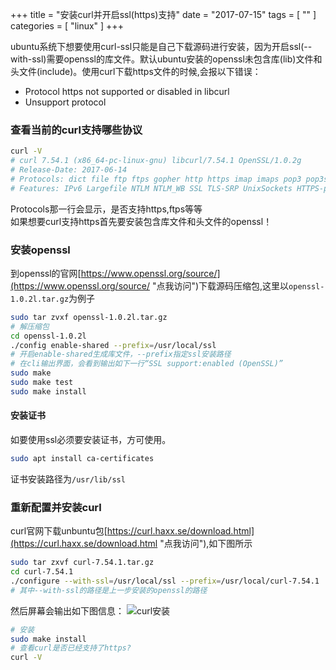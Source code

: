 +++
title = "安装curl并开启ssl(https)支持"
date = "2017-07-15"
tags = [ "" ]
categories = [ "linux" ]
+++

ubuntu系统下想要使用curl-ssl只能是自己下载源码进行安装，因为开启ssl(--with-ssl)需要openssl的库文件。默认ubuntu安装的openssl未包含库(lib)文件和头文件(include)。使用curl下载https文件的时候,会报以下错误：  
* Protocol https not supported or disabled in libcurl
* Unsupport protocol
<!--more-->
### 查看当前的curl支持哪些协议

```sh
curl -V
# curl 7.54.1 (x86_64-pc-linux-gnu) libcurl/7.54.1 OpenSSL/1.0.2g
# Release-Date: 2017-06-14
# Protocols: dict file ftp ftps gopher http https imap imaps pop3 pop3s rtsp smb smbs smtp smtps telnet tftp 
# Features: IPv6 Largefile NTLM NTLM_WB SSL TLS-SRP UnixSockets HTTPS-proxy 
```

Protocols那一行会显示，是否支持https,ftps等等  
如果想要curl支持https首先要安装包含库文件和头文件的openssl！

### 安装openssl

到openssl的官网[https://www.openssl.org/source/](https://www.openssl.org/source/ "点我访问")下载源码压缩包,这里以`openssl-1.0.2l.tar.gz`为例子 

```sh
sudo tar zvxf openssl-1.0.2l.tar.gz 
# 解压缩包
cd openssl-1.0.2l
./config enable-shared --prefix=/usr/local/ssl
# 开启enable-shared生成库文件，--prefix指定ssl安装路径
# 在cli输出界面，会看到输出如下一行“SSL support:enabled (OpenSSL)”
sudo make
sudo make test
sudo make install
```

#### 安装证书
如要使用ssl必须要安装证书，方可使用。

```sh
sudo apt install ca-certificates
```

证书安装路径为`/usr/lib/ssl`

### 重新配置并安装curl

curl官网下载unbuntu包[https://curl.haxx.se/download.html](https://curl.haxx.se/download.html "点我访问"),如下图所示


```sh
sudo tar zxvf curl-7.54.1.tar.gz
cd curl-7.54.1
./configure --with-ssl=/usr/local/ssl --prefix=/usr/local/curl-7.54.1
# 其中--with-ssl的路径是上一步安装的openssl的路径
```

然后屏幕会输出如下图信息：
![curl安装](../../pictures/20160302195834722.jpeg "请开启")

```sh
# 安装
sudo make install
# 查看curl是否已经支持了https?
curl -V
```
